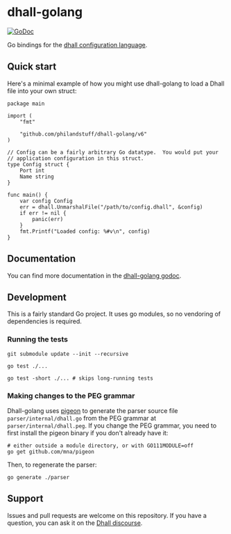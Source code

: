 # dhall-golang

[![GoDoc](https://godoc.org/github.com/philandstuff/dhall-golang?status.svg)][dhall-golang godoc]

Go bindings for the [dhall configuration language][dhall].

[dhall]: https://dhall-lang.org/

## Quick start

Here's a minimal example of how you might use dhall-golang to load a
Dhall file into your own struct:

```golang
package main

import (
	"fmt"

	"github.com/philandstuff/dhall-golang/v6"
)

// Config can be a fairly arbitrary Go datatype.  You would put your
// application configuration in this struct.
type Config struct {
	Port int
	Name string
}

func main() {
	var config Config
	err = dhall.UnmarshalFile("/path/to/config.dhall", &config)
	if err != nil {
		panic(err)
	}
	fmt.Printf("Loaded config: %#v\n", config)
}
```

## Documentation

You can find more documentation in the [dhall-golang godoc][].

[dhall-golang godoc]:
https://godoc.org/github.com/philandstuff/dhall-golang/v6

## Development

This is a fairly standard Go project.  It uses go modules, so no
vendoring of dependencies is required.

### Running the tests

    git submodule update --init --recursive

    go test ./...

    go test -short ./... # skips long-running tests

### Making changes to the PEG grammar

Dhall-golang uses [pigeon][] to generate the parser source file
`parser/internal/dhall.go` from the PEG grammar at
`parser/internal/dhall.peg`.  If you change the PEG grammar, you need
to first install the pigeon binary if you don't already have it:

    # either outside a module directory, or with GO111MODULE=off
    go get github.com/mna/pigeon

Then, to regenerate the parser:

    go generate ./parser

[pigeon]: https://godoc.org/github.com/mna/pigeon

## Support

Issues and pull requests are welcome on this repository.  If you have
a question, you can ask it on the [Dhall discourse][].

[Dhall discourse]: https://discourse.dhall-lang.org/
